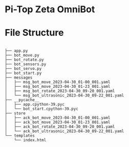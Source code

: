 # Pi-Top Zeta OmniBot

<h1> File Structure </h1>
<code>
├── app.py
├── bot_move.py
├── bot_rotate.py
├── bot_sensors.py
├── bot_servo.py
├── bot_start.py
├── messages
│   ├── msg_bot_move_2023-04-30_01-00_001.yaml
│   ├── msg_bot_move_2023-04-30_01-23_001.yaml
│   ├── msg_bot_rotate_2023-04-30_09-20_001.yaml
│   └── msg_bot_ultrasonic_2023-04-30_09-22_001.yaml
├── __pycache__
│   ├── app.cpython-39.pyc
│   └── bot_start.cpython-39.pyc
├── store
│   ├── ack_bot_move_2023-04-30_01-00_001.yaml
│   ├── ack_bot_move_2023-04-30_01-23_001.yaml
│   ├── ack_bot_rotate_2023-04-30_09-20_001.yaml
│   └── ack_bot_ultrasonic_2023-04-30_09-22_001.yaml
└── templates
    └── index.html
</code>
